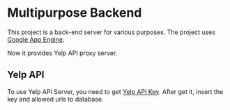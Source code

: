 # Multipurpose Backend

This project is a back-end server for various purposes.
The project uses [Google App Engine][1].

Now it provides Yelp API proxy server.

## Yelp API
To use Yelp API Server, you need to get [Yelp API Key][2].
After get it, insert the key and allowed urls to database.

[1]: https://cloud.google.com/appengine/docs
[2]: https://www.yelp.ca/developers/documentation/v2/overview
